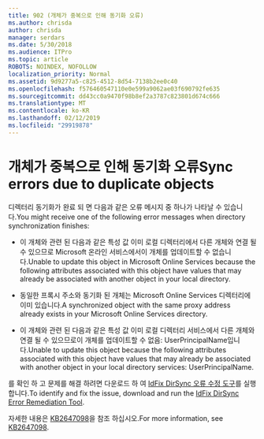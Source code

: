 ```yaml
---
title: 902 (개체가 중복으로 인해 동기화 오류)
ms.author: chrisda
author: chrisda
manager: serdars
ms.date: 5/30/2018
ms.audience: ITPro
ms.topic: article
ROBOTS: NOINDEX, NOFOLLOW
localization_priority: Normal
ms.assetid: 9d9277a5-c825-4512-8d54-7138b2ee0c40
ms.openlocfilehash: f576460547110e0e599a9062ae03f690792fe635
ms.sourcegitcommit: dd43cc0a9470f98b8ef2a3787c823801d674c666
ms.translationtype: MT
ms.contentlocale: ko-KR
ms.lasthandoff: 02/12/2019
ms.locfileid: "29919878"
---
```

# <a name="sync-errors-due-to-duplicate-objects"></a><span data-ttu-id="f960c-102">개체가 중복으로 인해 동기화 오류</span><span class="sxs-lookup"><span data-stu-id="f960c-102">Sync errors due to duplicate objects</span></span>

<span data-ttu-id="f960c-103">디렉터리 동기화가 완료 되 면 다음과 같은 오류 메시지 중 하나가 나타날 수 있습니다.</span><span class="sxs-lookup"><span data-stu-id="f960c-103">You might receive one of the following error messages when directory synchronization finishes:</span></span>
  
- <span data-ttu-id="f960c-104">이 개체와 관련 된 다음과 같은 특성 값 이미 로컬 디렉터리에서 다른 개체와 연결 될 수 있으므로 Microsoft 온라인 서비스에서이 개체를 업데이트할 수 없습니다.</span><span class="sxs-lookup"><span data-stu-id="f960c-104">Unable to update this object in Microsoft Online Services because the following attributes associated with this object have values that may already be associated with another object in your local directory.</span></span>
    
- <span data-ttu-id="f960c-105">동일한 프록시 주소와 동기화 된 개체는 Microsoft Online Services 디렉터리에 이미 있습니다.</span><span class="sxs-lookup"><span data-stu-id="f960c-105">A synchronized object with the same proxy address already exists in your Microsoft Online Services directory.</span></span>
    
- <span data-ttu-id="f960c-106">이 개체와 관련 된 다음과 같은 특성 값 이미 로컬 디렉터리 서비스에서 다른 개체와 연결 될 수 있으므로이 개체를 업데이트할 수 없음: UserPrincipalName입니다.</span><span class="sxs-lookup"><span data-stu-id="f960c-106">Unable to update this object because the following attributes associated with this object have values that may already be associated with another object in your local directory services: UserPrincipalName.</span></span>
    
<span data-ttu-id="f960c-107">를 확인 하 고 문제를 해결 하려면 다운로드 하 여 [IdFix DirSync 오류 수정 도구](https://www.microsoft.com/download/details.aspx?id=36832)를 실행 합니다.</span><span class="sxs-lookup"><span data-stu-id="f960c-107">To identify and fix the issue, download and run the [IdFix DirSync Error Remediation Tool](https://www.microsoft.com/download/details.aspx?id=36832).</span></span>
  
<span data-ttu-id="f960c-108">자세한 내용은 [KB2647098](https://support.microsoft.com/help/2647098/duplicate-or-invalid-attributes-prevent-directory-synchronization-in-o)을 참조 하십시오.</span><span class="sxs-lookup"><span data-stu-id="f960c-108">For more information, see [KB2647098](https://support.microsoft.com/help/2647098/duplicate-or-invalid-attributes-prevent-directory-synchronization-in-o).</span></span>
  

